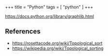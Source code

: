 +++
title = "Python"
tags = [ "python" ]
+++

<https://docs.python.org/library/graphlib.html>

## References

- <https://rosettacode.org/wiki/Topological_sort>
- <https://wikipedia.org/wiki/Topological_sorting>
